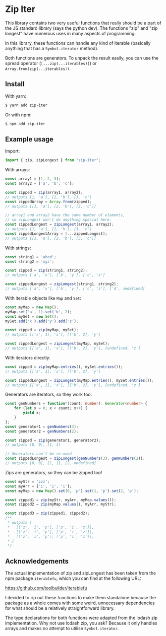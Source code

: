 # Zip Iter

This library contains two very useful functions that really should be a part of the JS
standard library (says the python dev). The functions "zip" and "zip longest" have
numerous uses in many aspects of programming.

In this library, these functions can handle any kind of iterable (basically anything
that has a ``Symbol.iterator`` method).

Both functions are generators. To unpack the result easily, you can use the spread
operator (``[...zip(...iterables)]``) or ``Array.from(zip(...iterables))``.

## Install

With yarn:

```bash
$ yarn add zip-iter
```

Or with npm:

```bash
$ npm add zip-iter
```

## Example usage

Import:

```typescript
import { zip, zipLongest } from "zip-iter";
```

With arrays:

```typescript
const array1 = [1, 2, 3];
const array2 = ['a', 'b', 'c'];

const zipped = zip(array1, array2);
// outputs [1, 'a'], [2, 'b'], [3, 'c']
const zippedArray = Array.from(zipped);
// outputs [[1, 'a'], [2, 'b'], [3, 'c']]

// array1 and array2 have the same number of elements,
// so zipLongest won't do anything special here.
const zippedLongest = zipLongest(array1, array2);
// outputs [1, 'a'], [2, 'b'], [3, 'c']
const zippedLongestArray = [...zippedLongest];
// outputs [[1, 'a'], [2, 'b'], [3, 'c']]
```

With strings:

```typescript
const string1 = 'abcd';
const string2 = 'xyz';

const zipped = zip(string1, string2);
// outputs ['a', 'x'], ['b', 'y'], ['c', 'z']

const zippedLongest = zipLongest(string1, string2);
// outputs ['a', 'x'], ['b', 'y'], ['c', 'z'], ['d', undefined]
```

With iterable objects like ``Map`` and ``Set``:

```typescript
const myMap = new Map();
myMap.set('a', 1).set('b', 2);
const mySet = new Set();
mySet.add('x').add('y').add('z');

const zipped = zip(myMap, mySet);
// outputs [['a', 1], 'x'], [['b', 2], 'y']

const zippedLongest = zipLongest(myMap, mySet);
// outputs [['a', 1], 'x'], [['b', 2], 'y'], [undefined, 'z']
```

With iterators directly:

```typescript
const zipped = zip(myMap.entries(), mySet.entries());
// outputs [['a', 1], 'x'], [['b', 2], 'y']

const zippedLongest = zipLongest(myMap.entries(), mySet.entries());
// outputs [['a', 1], 'x'], [['b', 2], 'y'], [undefined, 'z']
```

Generators are iterators, so they work too:

```typescript
const genNumbers = function*(count: number): Generator<number> {
    for (let x = 0; x < count; x++) {
        yield x;
    }
};
const generator1 = genNumbers(3);
const generator2 = genNumbers(2);

const zipped = zip(generator1, generator2);
// outputs [0, 0], [1, 1]

// Generators can't be re-used
const zippedLongest = zipLongest(genNumbers(3), genNumbers(2));
// outputs [0, 0], [1, 1], [2, undefined]
```

Zips are generators, so they can be zipped too!

```typescript
const myStr = 'zzz';
const myArr = ['i', 'i', 'i'];
const myMap = new Map().set(0, 'p').set(1, 'p').set(2, 'p');

const zipped1 = zip(myStr, myArr, myMap.values());
const zipped2 = zip(myMap.values(), myArr, myStr);

const zipped3 = zip(zipped1, zipped2);
/**
 * outputs [
 *   [['z', 'i', 'p'], ['p', 'i', 'z']],
 *   [['z', 'i', 'p'], ['p', 'i', 'z']],
 *   [['z', 'i', 'p'], ['p', 'i', 'z']],
 * ]
 */
```

## Acknowledgements

The actual implementation of zip and zipLongest has been taken from the npm package
``iterablefu``, which you can find at the following URL:

https://github.com/toolbuilder/iterablefu

I decided to rip out these functions to make them standalone because the package as
a whole comes with some weird, unnecessary dependencies for what should be a
relatively straightforward library.

The type declarations for both functions were adapted from the lodash zip implementation.
Why not use lodash zip, you ask? Because it only handles arrays and makes no attempt
to utilise ``Symbol.iterator``.
